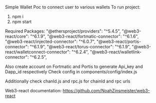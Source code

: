 Simple Wallet Poc to connect user to various wallets
To run project:
1. npm i
2. npm start

Required Packages:
"@ethersproject/providers": "^5.4.5",
"@web3-react/core": "^6.1.9",
"@web3-react/fortmatic-connector": "^6.1.6",
"@web3-react/injected-connector": "^6.0.7",
"@web3-react/portis-connector": "^6.1.9",
"@web3-react/torus-connector": "^6.1.9",
"@web3-react/walletconnect-connector": "^6.2.4",
"@web3-react/walletlink-connector": "^6.2.5",

Also create account on Fortmatic and Portis to generate Api_key and Dapp_id respectively
Check config in components/config/index.js

Additionally check chanId.js and rpc.js for chainId and rpc urls

Web3-react documentation: https://github.com/NoahZinsmeister/web3-react
